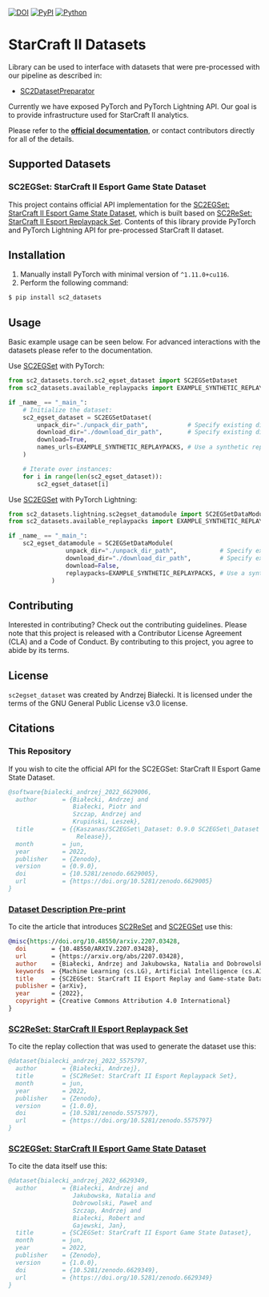 [![DOI](https://zenodo.org/badge/DOI/10.5281/zenodo.6629005.svg)](https://doi.org/10.5281/zenodo.6629005)
[![PyPI](https://img.shields.io/pypi/v/sc2-datasets?style=flat-square)](https://pypi.org/project/sc2-datasets/)
[![Python](https://img.shields.io/badge/python-3.10%5E-blue)](https://www.python.org/)

# StarCraft II Datasets

Library can be used to interface with datasets that were pre-processed with our pipeline
as described in:
- [SC2DatasetPreparator](https://github.com/Kaszanas/SC2DatasetPreparator)

Currently we have exposed PyTorch and PyTorch Lightning API. Our goal is to provide
infrastructure used for StarCraft&nbsp;II analytics.

Please refer to the [**official documentation**](https://sc2-datasets.readthedocs.io/), or contact contributors directly for all of the details.

## Supported Datasets

### SC2EGSet: StarCraft II Esport Game State Dataset

This project contains official API implementation for the [SC2EGSet: StarCraft II Esport Game State Dataset](https://doi.org/10.5281/zenodo.5503997), which is built based on [SC2ReSet: StarCraft II Esport Replaypack Set](https://doi.org/10.5281/zenodo.5575796).
Contents of this library provide PyTorch and PyTorch Lightning API for pre-processed StarCraft II dataset.

## Installation

1. Manually install PyTorch with minimal version of ```^1.11.0+cu116```.
2. Perform the following command:

```bash
$ pip install sc2_datasets
```

## Usage

Basic example usage can be seen below. For advanced interactions with the datasets
please refer to the documentation.

Use [SC2EGSet](https://doi.org/10.5281/zenodo.5503997) with PyTorch:
```python
from sc2_datasets.torch.sc2_egset_dataset import SC2EGSetDataset
from sc2_datasets.available_replaypacks import EXAMPLE_SYNTHETIC_REPLAYPACKS

if _name_ == "_main_":
    # Initialize the dataset:
    sc2_egset_dataset = SC2EGSetDataset(
        unpack_dir="./unpack_dir_path",           # Specify existing directory path, where the data will be unpacked.
        download_dir="./download_dir_path",       # Specify existing directory path, where the data will be downloaded.
        download=True,
        names_urls=EXAMPLE_SYNTHETIC_REPLAYPACKS, # Use a synthetic replaypack containing 1 replay.
    )

    # Iterate over instances:
    for i in range(len(sc2_egset_dataset)):
        sc2_egset_dataset[i]
```

Use [SC2EGSet](https://doi.org/10.5281/zenodo.5503997) with PyTorch Lightning:
```python
from sc2_datasets.lightning.sc2egset_datamodule import SC2EGSetDataModule
from sc2_datasets.available_replaypacks import EXAMPLE_SYNTHETIC_REPLAYPACKS

if _name_ == "_main_":
    sc2_egset_datamodule = SC2EGSetDataModule(
                unpack_dir="./unpack_dir_path",            # Specify existing directory path, where the data will be unpacked.
                download_dir="./download_dir_path",        # Specify existing directory path, where the data will be downloaded.
                download=False,
                replaypacks=EXAMPLE_SYNTHETIC_REPLAYPACKS, # Use a synthetic replaypack containing 1 replay.
            )
```

## Contributing

Interested in contributing? Check out the contributing guidelines. Please note that this project is released with a Contributor License Agreement (CLA) and a Code of Conduct. By contributing to this project, you agree to abide by its terms.

## License

`sc2egset_dataset` was created by Andrzej Białecki. It is licensed under the terms of the GNU General Public License v3.0 license.

## Citations

### This Repository

If you wish to cite the official API for the SC2EGSet: StarCraft II Esport Game State Dataset.

```bibtex
@software{bialecki_andrzej_2022_6629006,
  author       = {Białecki, Andrzej and
                  Białecki, Piotr and
                  Szczap, Andrzej and
                  Krupiński, Leszek},
  title        = {{Kaszanas/SC2EGSet\_Dataset: 0.9.0 SC2EGSet\_Dataset 
                   Release}},
  month        = jun,
  year         = 2022,
  publisher    = {Zenodo},
  version      = {0.9.0},
  doi          = {10.5281/zenodo.6629005},
  url          = {https://doi.org/10.5281/zenodo.6629005}
}
```

### [Dataset Description Pre-print](https://arxiv.org/abs/2207.03428)

To cite the article that introduces [SC2ReSet](https://doi.org/10.5281/zenodo.5575796) and [SC2EGSet](https://doi.org/10.5281/zenodo.5503997) use this:

```bibtex
@misc{https://doi.org/10.48550/arxiv.2207.03428,
  doi       = {10.48550/ARXIV.2207.03428},
  url       = {https://arxiv.org/abs/2207.03428},
  author    = {Białecki, Andrzej and Jakubowska, Natalia and Dobrowolski, Paweł and Białecki, Piotr and Krupiński, Leszek and Szczap, Andrzej and Białecki, Robert and Gajewski, Jan},
  keywords  = {Machine Learning (cs.LG), Artificial Intelligence (cs.AI), Machine Learning (stat.ML), FOS: Computer and information sciences, FOS: Computer and information sciences},
  title     = {SC2EGSet: StarCraft II Esport Replay and Game-state Dataset},
  publisher = {arXiv},
  year      = {2022},
  copyright = {Creative Commons Attribution 4.0 International}
}

```

### [SC2ReSet: StarCraft II Esport Replaypack Set](https://doi.org/10.5281/zenodo.5575796)

To cite the replay collection that was used to generate the dataset use this:

```bibtex
@dataset{bialecki_andrzej_2022_5575797,
  author       = {Białecki, Andrzej},
  title        = {SC2ReSet: StarCraft II Esport Replaypack Set},
  month        = jun,
  year         = 2022,
  publisher    = {Zenodo},
  version      = {1.0.0},
  doi          = {10.5281/zenodo.5575797},
  url          = {https://doi.org/10.5281/zenodo.5575797}
}
```

### [SC2EGSet: StarCraft II Esport Game State Dataset](https://doi.org/10.5281/zenodo.5503997)

To cite the data itself use this:

```bibtex
@dataset{bialecki_andrzej_2022_6629349,
  author       = {Białecki, Andrzej and
                  Jakubowska, Natalia and
                  Dobrowolski, Paweł and
                  Szczap, Andrzej and
                  Białecki, Robert and
                  Gajewski, Jan},
  title        = {SC2EGSet: StarCraft II Esport Game State Dataset},
  month        = jun,
  year         = 2022,
  publisher    = {Zenodo},
  version      = {1.0.0},
  doi          = {10.5281/zenodo.6629349},
  url          = {https://doi.org/10.5281/zenodo.6629349}
}
```
